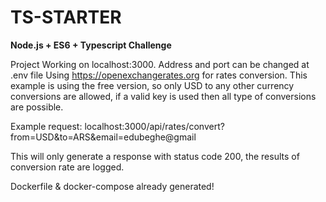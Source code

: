 # TS-STARTER
**Node.js + ES6 + Typescript Challenge**


Project Working on localhost:3000. 
Address and port can be changed at .env file
Using https://openexchangerates.org for rates conversion. 
This example is using the free version, so only USD to any other currency conversions are allowed, if a valid key is used then all type of conversions are possible.

Example request: localhost:3000/api/rates/convert?from=USD&to=ARS&email=edubeghe@gmail

This will only generate a response with status code 200, the results of conversion rate are logged.

Dockerfile & docker-compose already generated!
